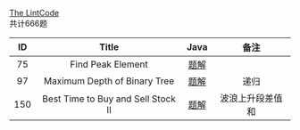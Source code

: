 [The LintCode](http://www.lintcode.com/)<br>
共计666题


|  ID  | Title                               |                Java                | 备注                       |
| :--: | :----------------------------------: | :--------------------------------------: | :-----------------------: |
| 75 |   Find Peak Element                       | [题解](https://github.com/ccccqyc/Algorithm/blob/master/LintCode/P75.java) |                    |
| 97 |   Maximum Depth of Binary Tree                       | [题解](https://github.com/ccccqyc/Algorithm/blob/master/LintCode/P97.java) | 递归                   |
| 150 |  Best Time to Buy and Sell Stock II                      | [题解](https://github.com/ccccqyc/Algorithm/blob/master/LintCode/P150.java) | 波浪上升段差值和                   |

